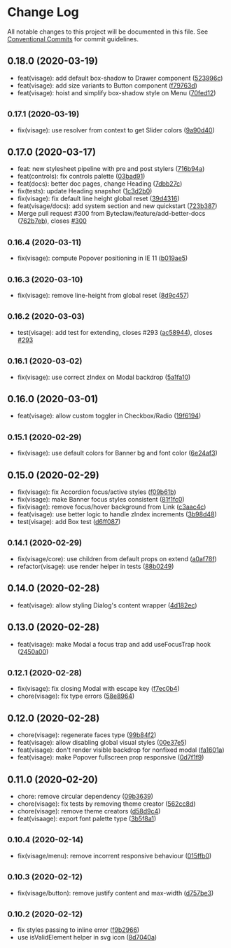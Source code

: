 # Change Log

All notable changes to this project will be documented in this file.
See [Conventional Commits](https://conventionalcommits.org) for commit guidelines.

## 0.18.0 (2020-03-19)

* feat(visage): add default box-shadow to Drawer component ([523996c](https://github.com/Byteclaw/visage/commit/523996c))
* feat(visage): add size variants to Button component ([f79763d](https://github.com/Byteclaw/visage/commit/f79763d))
* feat(visage): hoist and simplify box-shadow style on Menu ([70fed12](https://github.com/Byteclaw/visage/commit/70fed12))





## <small>0.17.1 (2020-03-19)</small>

* fix(visage): use resolver from context to get Slider colors ([9a90d40](https://github.com/Byteclaw/visage/commit/9a90d40))





## 0.17.0 (2020-03-17)

* feat: new stylesheet pipeline with pre and post stylers ([716b94a](https://github.com/Byteclaw/visage/commit/716b94a))
* feat(controls): fix controls palette ([03bad91](https://github.com/Byteclaw/visage/commit/03bad91))
* feat(docs): better doc pages, change Heading ([7dbb27c](https://github.com/Byteclaw/visage/commit/7dbb27c))
* fix(tests): update Heading snapshot ([1c3d2b0](https://github.com/Byteclaw/visage/commit/1c3d2b0))
* fix(visage): fix default line height global reset ([39d4316](https://github.com/Byteclaw/visage/commit/39d4316))
* feat(visage/docs): add system section and new quickstart ([723b387](https://github.com/Byteclaw/visage/commit/723b387))
* Merge pull request #300 from Byteclaw/feature/add-better-docs ([762b7eb](https://github.com/Byteclaw/visage/commit/762b7eb)), closes [#300](https://github.com/Byteclaw/visage/issues/300)





## <small>0.16.4 (2020-03-11)</small>

* fix(visage): compute Popover positioning in IE 11 ([b019ae5](https://github.com/Byteclaw/visage/commit/b019ae5))





## <small>0.16.3 (2020-03-10)</small>

* fix(visage): remove line-height from global reset ([8d9c457](https://github.com/Byteclaw/visage/commit/8d9c457))





## <small>0.16.2 (2020-03-03)</small>

* test(visage): add test for extending, closes #293 ([ac58944](https://github.com/Byteclaw/visage/commit/ac58944)), closes [#293](https://github.com/Byteclaw/visage/issues/293)





## <small>0.16.1 (2020-03-02)</small>

* fix(visage): use correct zIndex on Modal backdrop ([5a1fa10](https://github.com/Byteclaw/visage/commit/5a1fa10))





## 0.16.0 (2020-03-01)

* feat(visage): allow custom toggler in Checkbox/Radio ([19f6194](https://github.com/Byteclaw/visage/commit/19f6194))





## <small>0.15.1 (2020-02-29)</small>

* fix(visage): use default colors for Banner bg and font color ([6e24af3](https://github.com/Byteclaw/visage/commit/6e24af3))





## 0.15.0 (2020-02-29)

* fix(visage): fix Accordion focus/active styles ([f09b61b](https://github.com/Byteclaw/visage/commit/f09b61b))
* fix(visage): make Banner focus styles consistent ([81f1fc0](https://github.com/Byteclaw/visage/commit/81f1fc0))
* fix(visage): remove focus/hover background from Link ([c3aac4c](https://github.com/Byteclaw/visage/commit/c3aac4c))
* feat(visage): use better logic to handle zIndex increments ([3b98d48](https://github.com/Byteclaw/visage/commit/3b98d48))
* test(visage): add Box test ([d6ff087](https://github.com/Byteclaw/visage/commit/d6ff087))





## <small>0.14.1 (2020-02-29)</small>

* fix(visage/core): use children from default props on extend ([a0af78f](https://github.com/Byteclaw/visage/commit/a0af78f))
* refactor(visage): use render helper in tests ([88b0249](https://github.com/Byteclaw/visage/commit/88b0249))





## 0.14.0 (2020-02-28)

* feat(visage): allow styling Dialog's content wrapper ([4d182ec](https://github.com/Byteclaw/visage/commit/4d182ec))





## 0.13.0 (2020-02-28)

* feat(visage): make Modal a focus trap and add useFocusTrap hook ([2450a00](https://github.com/Byteclaw/visage/commit/2450a00))





## <small>0.12.1 (2020-02-28)</small>

* fix(visage): fix closing Modal with escape key ([f7ec0b4](https://github.com/Byteclaw/visage/commit/f7ec0b4))
* chore(visage): fix type errors ([58e8964](https://github.com/Byteclaw/visage/commit/58e8964))





## 0.12.0 (2020-02-28)

* chore(visage): regenerate faces type ([99b84f2](https://github.com/Byteclaw/visage/commit/99b84f2))
* feat(visage): allow disabling global visual styles ([00e37e5](https://github.com/Byteclaw/visage/commit/00e37e5))
* feat(visage): don't render visible backdrop for nonfixed modal ([fa1601a](https://github.com/Byteclaw/visage/commit/fa1601a))
* feat(visage): make Popover fullscreen prop responsive ([0d7f1f9](https://github.com/Byteclaw/visage/commit/0d7f1f9))





## 0.11.0 (2020-02-20)

* chore: remove circular dependency ([09b3639](https://github.com/Byteclaw/visage/commit/09b3639))
* chore(visage): fix tests by removing theme creator ([562cc8d](https://github.com/Byteclaw/visage/commit/562cc8d))
* chore(visage): remove theme creators ([d58d9c4](https://github.com/Byteclaw/visage/commit/d58d9c4))
* feat(visaage): export font palette type ([3b5f8a1](https://github.com/Byteclaw/visage/commit/3b5f8a1))





## <small>0.10.4 (2020-02-14)</small>

* fix(visage/menu): remove incorrent responsive behaviour ([015ffb0](https://github.com/Byteclaw/visage/commit/015ffb0))





## <small>0.10.3 (2020-02-12)</small>

* fix(visage/button): remove justify content and max-width ([d757be3](https://github.com/Byteclaw/visage/commit/d757be3))





## <small>0.10.2 (2020-02-12)</small>

* fix styles passing to inline error ([f9b2966](https://github.com/Byteclaw/visage/commit/f9b2966))
* use isValidElement helper in svg icon ([8d7040a](https://github.com/Byteclaw/visage/commit/8d7040a))
